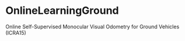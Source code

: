# OnlineLearningGround
Online Self-Supervised Monocular Visual Odometry for Ground Vehicles (ICRA15)
